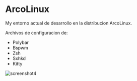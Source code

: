 # ArcoLinux
My entorno actual de desarrollo en la distribucion ArcoLinux.

Archivos de configuracion de:
- Polybar
- Bspwm
- Zsh
- Sxhkd
- Kitty


![screenshot4](https://github.com/AntonioQk/MyEntornoArcoLinux/assets/86135476/24bdb2ab-a124-47e7-aaad-2fb226fbc322)
